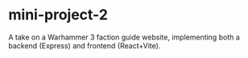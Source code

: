# mini-project-2
A take on a Warhammer 3 faction guide website, implementing both a backend (Express) and frontend (React+Vite).
